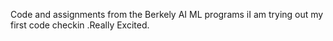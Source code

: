 Code and assignments from the Berkely AI ML programs
iI am trying out my first code checkin .Really Excited.

